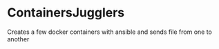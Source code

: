 # ContainersJugglers
Creates a few docker containers with ansible and sends file from one to another
